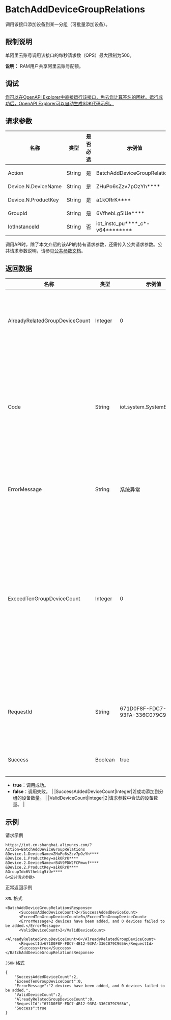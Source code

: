 # BatchAddDeviceGroupRelations

调用该接口添加设备到某一分组（可批量添加设备）。

## 限制说明

单阿里云账号调用该接口的每秒请求数（QPS）最大限制为500。

**说明：** RAM用户共享阿里云账号配额。

## 调试

[您可以在OpenAPI Explorer中直接运行该接口，免去您计算签名的困扰。运行成功后，OpenAPI Explorer可以自动生成SDK代码示例。](https://api.aliyun.com/#product=Iot&api=BatchAddDeviceGroupRelations&type=RPC&version=2018-01-20)

## 请求参数

|名称|类型|是否必选|示例值|描述|
|--|--|----|---|--|
|Action|String|是|BatchAddDeviceGroupRelations|系统规定参数。取值：BatchAddDeviceGroupRelations。 |
|Device.N.DeviceName|String|是|ZHuPo6sZzv7pOzYh\*\*\*\*|要添加到分组的设备名称。 |
|Device.N.ProductKey|String|是|a1kORrK\*\*\*\*|要添加到分组的设备所属的产品Key。 |
|GroupId|String|是|6VfhebLg5iUe\*\*\*\*|分组ID，分组的全局唯一标识符。 |
|IotInstanceId|String|否|iot\_instc\_pu\*\*\*\*\_c\*-v64\*\*\*\*\*\*\*\*|实例ID。公共实例不传此参数，企业版实例需传入。 |

调用API时，除了本文介绍的该API的特有请求参数，还需传入公共请求参数。公共请求参数说明，请参见[公共参数文档](~~30561~~)。

## 返回数据

|名称|类型|示例值|描述|
|--|--|---|--|
|AlreadyRelatedGroupDeviceCount|Integer|0|原已经添加到此分组的设备数量。 |
|Code|String|iot.system.SystemException|调用失败时，返回的错误码。更多信息，请参见[错误码](~~87387~~)。 |
|ErrorMessage|String|系统异常|调用失败时，返回的出错信息。 |
|ExceedTenGroupDeviceCount|Integer|0|请求参数中，已经添加到10个或者10个以上分组的设备数量（一个设备最多添加到10个分组）。 |
|RequestId|String|671D0F8F-FDC7-4B12-93FA-336C079C965A|阿里云为该请求生成的唯一标识符。 |
|Success|Boolean|true|是否调用成功。

 -   **true**：调用成功。
-   **false**：调用失败。 |
|SuccessAddedDeviceCount|Integer|2|成功添加到分组的设备数量。 |
|ValidDeviceCount|Integer|2|请求参数中合法的设备数量。 |

## 示例

请求示例

```
https://iot.cn-shanghai.aliyuncs.com/?Action=BatchAddDeviceGroupRelations
&Device.1.DeviceName=ZHuPo6sZzv7pOzYh****
&Device.1.ProductKey=a1kORrK****
&Device.2.DeviceName=rB4V9PDW2FCPmwuf****
&Device.2.ProductKey=a1kORrK****
&GroupId=6VfhebLg5iUe****
&<公共请求参数>
```

正常返回示例

`XML` 格式

```
<BatchAddDeviceGroupRelationsResponse>
      <SuccessAddedDeviceCount>2</SuccessAddedDeviceCount>
      <ExceedTenGroupDeviceCount>0</ExceedTenGroupDeviceCount>
      <ErrorMessage>2 devices have been added, and 0 devices failed to be added.</ErrorMessage>
      <ValidDeviceCount>2</ValidDeviceCount>
      <AlreadyRelatedGroupDeviceCount>0</AlreadyRelatedGroupDeviceCount>
      <RequestId>671D0F8F-FDC7-4B12-93FA-336C079C965A</RequestId>
      <Success>true</Success>
</BatchAddDeviceGroupRelationsResponse>
```

`JSON` 格式

```
{
    "SuccessAddedDeviceCount":2,
    "ExceedTenGroupDeviceCount":0,
    "ErrorMessage":"2 devices have been added, and 0 devices failed to be added.",
    "ValidDeviceCount":2,
    "AlreadyRelatedGroupDeviceCount":0,
    "RequestId":"671D0F8F-FDC7-4B12-93FA-336C079C965A",
    "Success":true   
}
```

